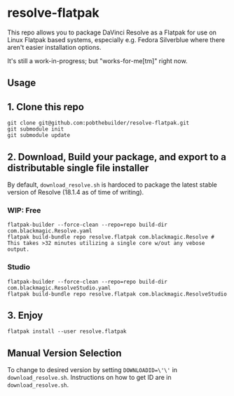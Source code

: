 resolve-flatpak
===============

This repo allows you to package DaVinci Resolve as a Flatpak for use on Linux Flatpak
based systems, especially e.g. Fedora Silverblue where there aren't easier installation
options. 

It's still a work-in-progress; but "works-for-me[tm]" right now.

Usage
-----

## 1. Clone this repo
```
git clone git@github.com:pobthebuilder/resolve-flatpak.git
git submodule init
git submodule update
```

## 2. Download, Build your package, and export to a distributable single file installer
By default, `download_resolve.sh` is hardoced to package the latest stable version of Resolve (18.1.4 as of time of writing).

### WIP: Free
```
flatpak-builder --force-clean --repo=repo build-dir com.blackmagic.Resolve.yaml
flatpak build-bundle repo resolve.flatpak com.blackmagic.Resolve # This takes >32 minutes utilizing a single core w/out any vebose output.
```

### Studio
```
flatpak-builder --force-clean --repo=repo build-dir com.blackmagic.ResolveStudio.yaml
flatpak build-bundle repo resolve.flatpak com.blackmagic.ResolveStudio
```

## 3. Enjoy
```
flatpak install --user resolve.flatpak
```


## Manual Version Selection
To change to desired version by setting `DOWNLOADID=\'\'` in `download_resolve.sh`. Instructions on how to get ID are in `download_resolve.sh`.
